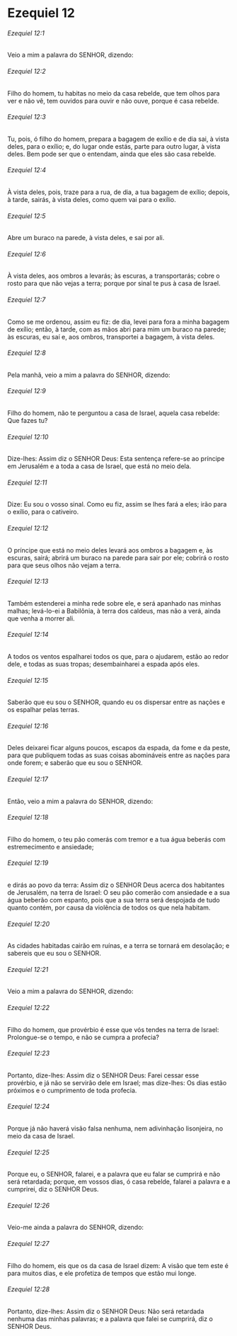 # Ezequiel 12

###### Ezequiel 12:1

Veio a mim a palavra do SENHOR, dizendo:

###### Ezequiel 12:2

Filho do homem, tu habitas no meio da casa rebelde, que tem olhos para ver e não vê, tem ouvidos para ouvir e não ouve, porque é casa rebelde.

###### Ezequiel 12:3

Tu, pois, ó filho do homem, prepara a bagagem de exílio e de dia sai, à vista deles, para o exílio; e, do lugar onde estás, parte para outro lugar, à vista deles. Bem pode ser que o entendam, ainda que eles são casa rebelde.

###### Ezequiel 12:4

À vista deles, pois, traze para a rua, de dia, a tua bagagem de exílio; depois, à tarde, sairás, à vista deles, como quem vai para o exílio.

###### Ezequiel 12:5

Abre um buraco na parede, à vista deles, e sai por ali.

###### Ezequiel 12:6

À vista deles, aos ombros a levarás; às escuras, a transportarás; cobre o rosto para que não vejas a terra; porque por sinal te pus à casa de Israel.

###### Ezequiel 12:7

Como se me ordenou, assim eu fiz: de dia, levei para fora a minha bagagem de exílio; então, à tarde, com as mãos abri para mim um buraco na parede; às escuras, eu saí e, aos ombros, transportei a bagagem, à vista deles.

###### Ezequiel 12:8

Pela manhã, veio a mim a palavra do SENHOR, dizendo:

###### Ezequiel 12:9

Filho do homem, não te perguntou a casa de Israel, aquela casa rebelde: Que fazes tu?

###### Ezequiel 12:10

Dize-lhes: Assim diz o SENHOR Deus: Esta sentença refere-se ao príncipe em Jerusalém e a toda a casa de Israel, que está no meio dela.

###### Ezequiel 12:11

Dize: Eu sou o vosso sinal. Como eu fiz, assim se lhes fará a eles; irão para o exílio, para o cativeiro.

###### Ezequiel 12:12

O príncipe que está no meio deles levará aos ombros a bagagem e, às escuras, sairá; abrirá um buraco na parede para sair por ele; cobrirá o rosto para que seus olhos não vejam a terra.

###### Ezequiel 12:13

Também estenderei a minha rede sobre ele, e será apanhado nas minhas malhas; levá-lo-ei a Babilônia, à terra dos caldeus, mas não a verá, ainda que venha a morrer ali.

###### Ezequiel 12:14

A todos os ventos espalharei todos os que, para o ajudarem, estão ao redor dele, e todas as suas tropas; desembainharei a espada após eles.

###### Ezequiel 12:15

Saberão que eu sou o SENHOR, quando eu os dispersar entre as nações e os espalhar pelas terras.

###### Ezequiel 12:16

Deles deixarei ficar alguns poucos, escapos da espada, da fome e da peste, para que publiquem todas as suas coisas abomináveis entre as nações para onde forem; e saberão que eu sou o SENHOR.

###### Ezequiel 12:17

Então, veio a mim a palavra do SENHOR, dizendo:

###### Ezequiel 12:18

Filho do homem, o teu pão comerás com tremor e a tua água beberás com estremecimento e ansiedade;

###### Ezequiel 12:19

e dirás ao povo da terra: Assim diz o SENHOR Deus acerca dos habitantes de Jerusalém, na terra de Israel: O seu pão comerão com ansiedade e a sua água beberão com espanto, pois que a sua terra será despojada de tudo quanto contém, por causa da violência de todos os que nela habitam.

###### Ezequiel 12:20

As cidades habitadas cairão em ruínas, e a terra se tornará em desolação; e sabereis que eu sou o SENHOR.

###### Ezequiel 12:21

Veio a mim a palavra do SENHOR, dizendo:

###### Ezequiel 12:22

Filho do homem, que provérbio é esse que vós tendes na terra de Israel: Prolongue-se o tempo, e não se cumpra a profecia?

###### Ezequiel 12:23

Portanto, dize-lhes: Assim diz o SENHOR Deus: Farei cessar esse provérbio, e já não se servirão dele em Israel; mas dize-lhes: Os dias estão próximos e o cumprimento de toda profecia.

###### Ezequiel 12:24

Porque já não haverá visão falsa nenhuma, nem adivinhação lisonjeira, no meio da casa de Israel.

###### Ezequiel 12:25

Porque eu, o SENHOR, falarei, e a palavra que eu falar se cumprirá e não será retardada; porque, em vossos dias, ó casa rebelde, falarei a palavra e a cumprirei, diz o SENHOR Deus.

###### Ezequiel 12:26

Veio-me ainda a palavra do SENHOR, dizendo:

###### Ezequiel 12:27

Filho do homem, eis que os da casa de Israel dizem: A visão que tem este é para muitos dias, e ele profetiza de tempos que estão mui longe.

###### Ezequiel 12:28

Portanto, dize-lhes: Assim diz o SENHOR Deus: Não será retardada nenhuma das minhas palavras; e a palavra que falei se cumprirá, diz o SENHOR Deus.

